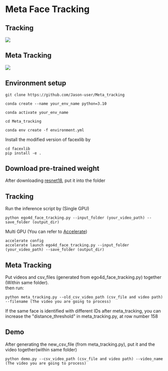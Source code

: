 # Meta Face Tracking

## Tracking
![](gif_file/avtdrvnfyh_tracking.gif)

## Meta Tracking
![](gif_file/avtdrvnfyh_meta.gif)

## Environment setup
```
git clone https://github.com/Jason-user/Meta_tracking
```
```
conda create --name your_env_name python=3.10
```
```
conda activate your_env_name
```
```
cd Meta_tracking
```
```
conda env create -f environment.yml
```
Install the modified version of facexlib by
```
cd facexlib
pip install -e .
```

## Download pre-trained weight
After downloading [resnet18](https://github.com/Jason-user/Meta_tracking/releases), put it into the folder


## Tracking
Run the inference script by (Single GPU)
```
python ego4d_face_tracking.py --input_folder (your_video_path) --save_folder (output_dir)
```
Multi GPU (You can refer to [Accelerate](https://huggingface.co/docs/accelerate/basic_tutorials/notebook))

```
accelerate config
accelerate launch ego4d_face_tracking.py --input_folder (your_video_path) --save_folder (output_dir)
```

## Meta Tracking
Put videos and csv_files (generated from ego4d_face_tracking.py) together (Within same folder). \
then run:
```
python meta_tracking.py --old_csv_video_path (csv_file and video path) --filename (The video you are going to process)
```

If the same face is identified with different IDs after meta_tracking, you can increase the "distance_threshold" in meta_tracking.py, at row number 158

## Demo
After generating the new_csv_file (from meta_tracking.py), put it and the video together(within same folder)
```
python demo.py --csv_video_path (csv_file and video path) --video_name (The video you are going to process)
```